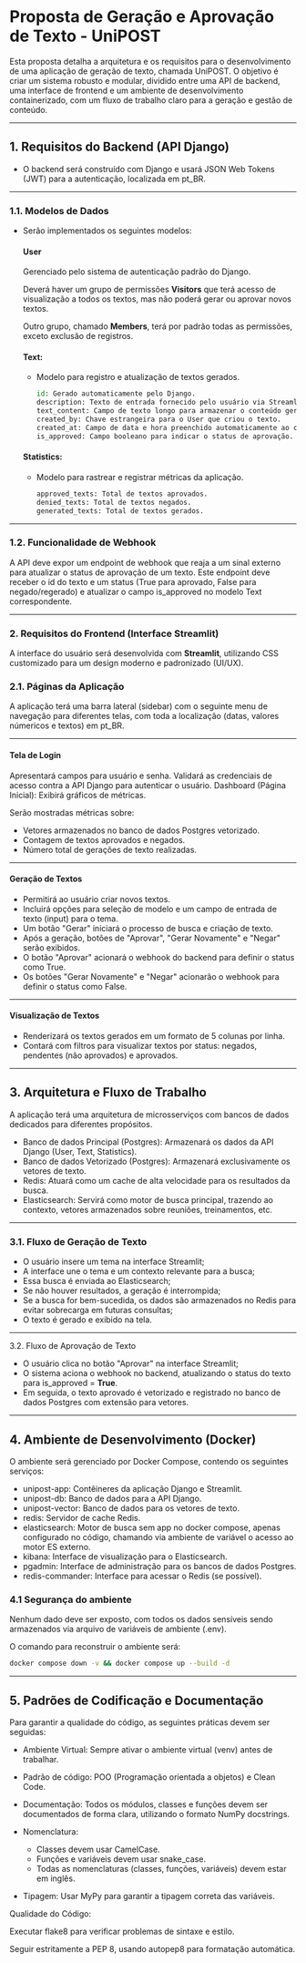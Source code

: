 # Proposta de Geração e Aprovação de Texto - UniPOST

Esta proposta detalha a arquitetura e os requisitos para o desenvolvimento de uma aplicação de geração de texto, chamada UniPOST. O objetivo é criar um sistema robusto e modular, dividido entre uma API de backend, uma interface de frontend e um ambiente de desenvolvimento containerizado, com um fluxo de trabalho claro para a geração e gestão de conteúdo.

---

## 1. Requisitos do Backend (API Django)

* O backend será construído com Django e usará JSON Web Tokens (JWT) para a autenticação, localizada em pt_BR.

---

### 1.1. Modelos de Dados
    

* Serão implementados os seguintes modelos:


    #### User

    Gerenciado pelo sistema de autenticação padrão do Django.

    Deverá haver um grupo de permissões **Visitors** que terá acesso de visualização a todos os textos, mas não poderá gerar ou aprovar novos textos.

    Outro grupo, chamado **Members**, terá por padrão todas as permissões, exceto exclusão de registros.

    #### Text:

    * Modelo para registro e atualização de textos gerados.

        ```python
        id: Gerado automaticamente pelo Django.
        description: Texto de entrada fornecido pelo usuário via Streamlit.
        text_content: Campo de texto longo para armazenar o conteúdo gerado.
        created_by: Chave estrangeira para o User que criou o texto.
        created_at: Campo de data e hora preenchido automaticamente ao criar o texto.
        is_approved: Campo booleano para indicar o status de aprovação.
        ```
    
    #### Statistics:

    * Modelo para rastrear e registrar métricas da aplicação.

        ```python
        approved_texts: Total de textos aprovados.
        denied_texts: Total de textos negados.
        generated_texts: Total de textos gerados.
        ```

---

### 1.2. Funcionalidade de Webhook

A API deve expor um endpoint de webhook que reaja a um sinal externo para atualizar o status de aprovação de um texto. Este endpoint deve receber o id do texto e um status (True para aprovado, False para negado/regerado) e atualizar o campo is_approved no modelo Text correspondente.

---

### 2. Requisitos do Frontend (Interface Streamlit)

A interface do usuário será desenvolvida com **Streamlit**, utilizando CSS customizado para um design moderno e padronizado (UI/UX).


### 2.1. Páginas da Aplicação

A aplicação terá uma barra lateral (sidebar) com o seguinte menu de navegação para diferentes telas, com toda a localização (datas, valores númericos e textos) em pt_BR.

---

#### Tela de Login

Apresentará campos para usuário e senha.
Validará as credenciais de acesso contra a API Django para autenticar o usuário.
Dashboard (Página Inicial):
Exibirá gráficos de métricas.

Serão mostradas métricas sobre:

* Vetores armazenados no banco de dados Postgres vetorizado.
* Contagem de textos aprovados e negados.
* Número total de gerações de texto realizadas.

---

#### Geração de Textos

* Permitirá ao usuário criar novos textos.
* Incluirá opções para seleção de modelo e um campo de entrada de texto (input) para o tema.
* Um botão "Gerar" iniciará o processo de busca e criação de texto.
* Após a geração, botões de "Aprovar", "Gerar Novamente" e "Negar" serão exibidos.
* O botão "Aprovar" acionará o webhook do backend para definir o status como True.
* Os botões "Gerar Novamente" e "Negar" acionarão o webhook para definir o status como False.

---

#### Visualização de Textos

* Renderizará os textos gerados em um formato de 5 colunas por linha.
* Contará com filtros para visualizar textos por status: negados, pendentes (não aprovados) e aprovados.

---

## 3. Arquitetura e Fluxo de Trabalho

A aplicação terá uma arquitetura de microsserviços com bancos de dados dedicados para diferentes propósitos.

* Banco de dados Principal (Postgres): Armazenará os dados da API Django (User, Text, Statistics).
* Banco de dados Vetorizado (Postgres): Armazenará exclusivamente os vetores de texto.
* Redis: Atuará como um cache de alta velocidade para os resultados da busca.
* Elasticsearch: Servirá como motor de busca principal, trazendo ao contexto, vetores armazenados sobre reuniões, treinamentos, etc.

---

### 3.1. Fluxo de Geração de Texto

* O usuário insere um tema na interface Streamlit;
* A interface une o tema e um contexto relevante para a busca;
* Essa busca é enviada ao Elasticsearch;
* Se não houver resultados, a geração é interrompida;
* Se a busca for bem-sucedida, os dados são armazenados no Redis para evitar sobrecarga em futuras consultas;
* O texto é gerado e exibido na tela.

---

3.2. Fluxo de Aprovação de Texto

* O usuário clica no botão "Aprovar" na interface Streamlit;
* O sistema aciona o webhook no backend, atualizando o status do texto para is_approved = **True**.
* Em seguida, o texto aprovado é vetorizado e registrado no banco de dados Postgres com extensão para vetores.

---

## 4. Ambiente de Desenvolvimento (Docker)

O ambiente será gerenciado por Docker Compose, contendo os seguintes serviços:

* unipost-app: Contêineres da aplicação Django e Streamlit.
* unipost-db: Banco de dados para a API Django.
* unipost-vector: Banco de dados para os vetores de texto.
* redis: Servidor de cache Redis.
* elasticsearch: Motor de busca sem app no docker compose, apenas configurado no código, chamando via ambiente de variável o acesso ao motor ES externo.
* kibana: Interface de visualização para o Elasticsearch.
* pgadmin: Interface de administração para os bancos de dados Postgres.
* redis-commander: Interface para acessar o Redis (se possível).

### 4.1 Segurança do ambiente

Nenhum dado deve ser exposto, com todos os dados sensíveis sendo armazenados via arquivo de variáveis de ambiente (.env).

O comando para reconstruir o ambiente será:

```bash
docker compose down -v && docker compose up --build -d
```

---

## 5. Padrões de Codificação e Documentação


Para garantir a qualidade do código, as seguintes práticas devem ser seguidas:

* Ambiente Virtual: Sempre ativar o ambiente virtual (venv) antes de trabalhar.
* Padrão de código: POO (Programação orientada a objetos) e Clean Code.
* Documentação: Todos os módulos, classes e funções devem ser documentados de forma clara, utilizando o formato NumPy docstrings.
* Nomenclatura:

    - Classes devem usar CamelCase.
    - Funções e variáveis devem usar snake_case.
    - Todas as nomenclaturas (classes, funções, variáveis) devem estar em inglês.

* Tipagem: Usar MyPy para garantir a tipagem correta das variáveis.

Qualidade do Código:

Executar flake8 para verificar problemas de sintaxe e estilo.

Seguir estritamente a PEP 8, usando autopep8 para formatação automática.